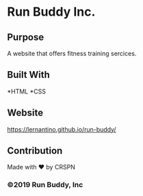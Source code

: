 # Run Buddy Inc.

## Purpose
A website that offers fitness training sercices.

## Built With
*HTML
*CSS

## Website
https://lernantino.github.io/run-buddy/

## Contribution 
Made with ❤️ by CRSPN

### ©2019 Run Buddy, Inc
